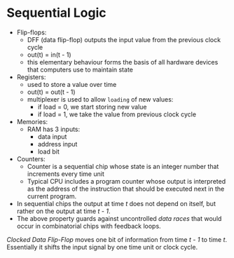 # Sequential Logic
* Flip-flops:
  * DFF (data flip-flop) outputs the input value from the previous clock cycle
  * out(t) = in(t - 1)
  * this elementary behaviour forms the basis of all hardware devices that computers use to maintain state
* Registers:
  * used to store a value over time
  * out(t) = out(t - 1)
  * multiplexer is used to allow `loading` of new values:
    * if load = 0, we start storing new value
    * if load = 1, we take the value from previous clock cycle
* Memories:
  * RAM has 3 inputs:
    * data input
    * address input
    * load bit
* Counters:
  * Counter is a sequential chip whose state is an integer number that increments every time unit
  * Typical CPU includes a program counter whose output is interpreted as the address of the instruction that
    should be executed next in the current program.
* In sequential chips the output at time _t_ does not depend on itself, but rather on the output at time _t - 1_.
* The above property guards against uncontrolled _data races_ that would occur in combinatorial chips with 
feedback loops.

_Clocked Data Flip-Flop_ moves one bit of information from time _t - 1_ to time _t_. Essentially it shifts the input signal
by one time unit or clock cycle.